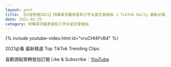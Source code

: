 ```yaml
---
layout: post
title: 【抖音熱搜2021】网曝某流量男星和三字女星恋爱被拍 1 TikTok Daily 最新必看精選合集2021 02 25
date: 2021-02-25
category: 网曝某流量男星和三字女星恋爱被拍
---
```


{% include youtube-video.html id="vruCHl4FvB4" %}

2021必看 最新精選 Top TikTok Trending Clips

喜歡請點贊轉發加訂閱 Like & Subscribe：[YouTube](https://www.youtube.com/channel/UCAoR7VcanIPd04uEq_GIylA/videos)

